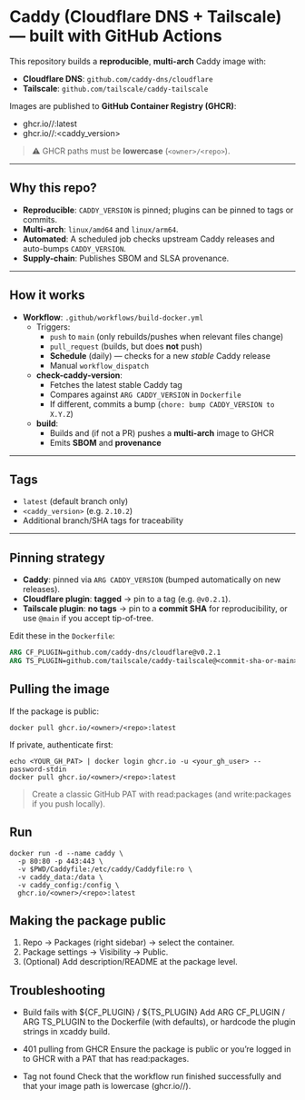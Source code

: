 # Caddy (Cloudflare DNS + Tailscale) — built with GitHub Actions

This repository builds a **reproducible**, **multi-arch** Caddy image with:
- **Cloudflare DNS**: `github.com/caddy-dns/cloudflare`
- **Tailscale**: `github.com/tailscale/caddy-tailscale`

Images are published to **GitHub Container Registry (GHCR)**:

- ghcr.io/<owner>/<repo>:latest
- ghcr.io/<owner>/<repo>:<caddy_version>

> ⚠️ GHCR paths must be **lowercase** (`<owner>/<repo>`).

---

## Why this repo?

- **Reproducible**: `CADDY_VERSION` is pinned; plugins can be pinned to tags or commits.
- **Multi-arch**: `linux/amd64` and `linux/arm64`.
- **Automated**: A scheduled job checks upstream Caddy releases and auto-bumps `CADDY_VERSION`.
- **Supply-chain**: Publishes SBOM and SLSA provenance.

---

## How it works

- **Workflow**: `.github/workflows/build-docker.yml`
  - Triggers:
    - `push` to `main` (only rebuilds/pushes when relevant files change)
    - `pull_request` (builds, but does **not** push)
    - **Schedule** (daily) — checks for a new *stable* Caddy release
    - Manual `workflow_dispatch`
  - **check-caddy-version**:
    - Fetches the latest stable Caddy tag
    - Compares against `ARG CADDY_VERSION` in `Dockerfile`
    - If different, commits a bump (`chore: bump CADDY_VERSION to X.Y.Z`)
  - **build**:
    - Builds and (if not a PR) pushes a **multi-arch** image to GHCR
    - Emits **SBOM** and **provenance**

---

## Tags

- `latest` (default branch only)
- `<caddy_version>` (e.g. `2.10.2`)
- Additional branch/SHA tags for traceability

---

## Pinning strategy

- **Caddy**: pinned via `ARG CADDY_VERSION` (bumped automatically on new releases).
- **Cloudflare plugin**: **tagged** → pin to a tag (e.g. `@v0.2.1`).
- **Tailscale plugin**: **no tags** → pin to a **commit SHA** for reproducibility, or use `@main` if you accept tip-of-tree.

Edit these in the `Dockerfile`:

```dockerfile
ARG CF_PLUGIN=github.com/caddy-dns/cloudflare@v0.2.1
ARG TS_PLUGIN=github.com/tailscale/caddy-tailscale@<commit-sha-or-main>
```

## Pulling the image

If the package is public:

`docker pull ghcr.io/<owner>/<repo>:latest`

If private, authenticate first:

```
echo <YOUR_GH_PAT> | docker login ghcr.io -u <your_gh_user> --password-stdin
docker pull ghcr.io/<owner>/<repo>:latest
```

> Create a classic GitHub PAT with read:packages (and write:packages if you push locally).

## Run

```docker
docker run -d --name caddy \
  -p 80:80 -p 443:443 \
  -v $PWD/Caddyfile:/etc/caddy/Caddyfile:ro \
  -v caddy_data:/data \
  -v caddy_config:/config \
  ghcr.io/<owner>/<repo>:latest
```

## Making the package public

1. Repo → Packages (right sidebar) → select the container.
2. Package settings → Visibility → Public.
3. (Optional) Add description/README at the package level.

## Troubleshooting

- Build fails with ${CF_PLUGIN} / ${TS_PLUGIN}
Add ARG CF_PLUGIN / ARG TS_PLUGIN to the Dockerfile (with defaults), or hardcode the plugin strings in xcaddy build.

- 401 pulling from GHCR
Ensure the package is public or you’re logged in to GHCR with a PAT that has read:packages.

- Tag not found
Check that the workflow run finished successfully and that your image path is lowercase (ghcr.io/<owner>/<repo>).
